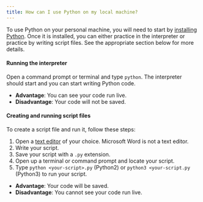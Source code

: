 ```yaml
---
title: How can I use Python on my local machine?
---
```


To use Python on your personal machine, you will need to start by [installing Python][1]. Once it is installed, you can either practice in the interpreter or practice by writing script files. See the appropriate section below for more details.

#### Running the interpreter
Open a command prompt or terminal and type `python`. The interpreter should start and you can start writing Python code.

  - **Advantage**: You can see your code run live.
  - **Disadvantage**: Your code will not be saved.


#### Creating and running script files
To create a script file and run it, follow these steps:

  1. Open a [text editor][2] of your choice. Microsoft Word is not a text editor.
  2. Write your script.
  3. Save your script with a `.py` extension.
  4. Open up a terminal or command prompt and locate your script.
  5. Type `python <your-script>.py` (Python2) or `python3 <your-script.py` (Python3) to run your script.

  - **Advantage**: Your code will be saved.
  - **Disadvantage**: You cannot see your code run live.

  [1]: http://help.codecademy.com/customer/portal/articles/1399161-how-do-i-install-python-on-my-computer-
  [2]: http://en.wikipedia.org/wiki/Text_editor
